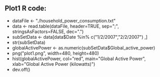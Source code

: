 ## Plot1 R code:

* dataFile <- "./household_power_consumption.txt"
* data <- read.table(dataFile, header=TRUE, sep=";", stringsAsFactors=FALSE, dec=".")
* subSetData <- data[data$Date %in% c("1/2/2007","2/2/2007") ,]
* str(subSetData)
* globalActivePower <- as.numeric(subSetData$Global_active_power)
* png("plot1.png", width=480, height=480)
* hist(globalActivePower, col="red", main="Global Active Power", xlab="Global Active Power (kilowatts)")
* dev.off()